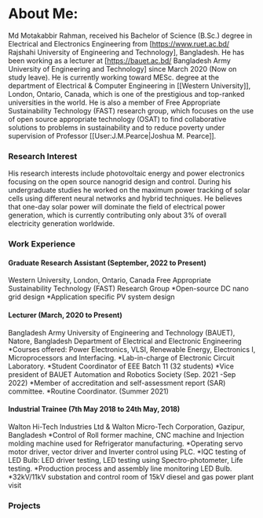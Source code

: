 # About Me: 
Md Motakabbir Rahman, received his Bachelor of Science (B.Sc.) degree in Electrical and Electronics Engineering from [https://www.ruet.ac.bd/ Rajshahi University of Engineering and Technology], Bangladesh. He has been working as a lecturer at [https://bauet.ac.bd/ Bangladesh Army University of Engineering and Technology] since March 2020 (Now on study leave). He is currently working toward MESc. degree at the department of Electrical & Computer Engineering in [[Western University]], London, Ontario, Canada, which is one of the prestigious and top-ranked universities in the world. He is also a member of Free Appropriate Sustainability Technology (FAST) research group, which focuses on the use of open source appropriate technology (OSAT) to find collaborative solutions to problems in sustainability and to reduce poverty under supervision of Professor [[User:J.M.Pearce|Joshua M. Pearce]].
### Research Interest
His research interests include photovoltaic energy and power electronics focusing on the open source nanogrid design and control. During his undergraduate studies he worked on the maximum power tracking of solar cells using different neural networks and hybrid techniques. He believes that one-day solar power will dominate the field of electrical power generation, which is currently contributing only about 3% of overall electricity generation worldwide. 
### Work Experience 
#### Graduate Research Assistant (September, 2022 to Present)
Western University, London, Ontario, Canada 
Free Appropriate Sustainability Technology (FAST) Research Group 
*Open-source DC nano grid design
*Application specific PV system design
#### Lecturer (March, 2020 to Present)
Bangladesh Army University of Engineering and Technology (BAUET), Natore, Bangladesh 
Department of Electrical and Electronic Engineering 
*Courses offered: Power Electronics, VLSI, Renewable Energy, Electronics I, Microprocessors and Interfacing. 
*Lab-in-charge of Electronic Circuit Laboratory.
*Student Coordinator of EEE Batch 11 (32 students)
*Vice president of BAUET Automation and Robotics Society (Sep. 2021 -Sep 2022)
*Member of accreditation and self-assessment report (SAR) committee.
*Routine Coordinator. (Summer 2021)
#### Industrial Trainee (7th May 2018 to 24th May, 2018)
Walton Hi-Tech Industries Ltd & Walton Micro-Tech Corporation, Gazipur, Bangladesh
*Control of Roll former machine, CNC machine and Injection molding machine used for Refrigerator manufacturing.
*Operating servo motor driver, vector driver and Inverter control using PLC.
*IQC testing of LED Bulb: LED driver testing, LED testing using Spectro-photometer, Life testing.
*Production process and assembly line monitoring LED Bulb.
*32kV/11kV substation and control room of 15kV diesel and gas power plant visit

### Projects
